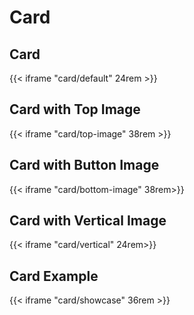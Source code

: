 # Card

## Card

{{< iframe "card/default" 24rem >}}

## Card with Top Image

{{< iframe "card/top-image" 38rem >}}

## Card with Button Image

{{< iframe "card/bottom-image" 38rem>}}

## Card with Vertical Image

{{< iframe "card/vertical" 24rem>}}

## Card Example

{{< iframe "card/showcase" 36rem >}}


